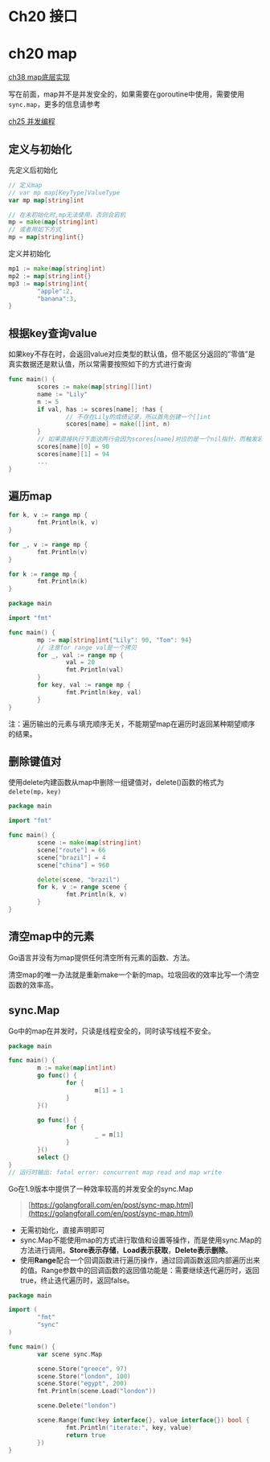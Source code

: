 # Ch20 接口


# ch20 map

[ch38 map底层实现](ch38%20map%E5%BA%95%E5%B1%82%E5%AE%9E%E7%8E%B0%20fc416a402c864cfa896a986082fc798e.md)

写在前面，map并不是并发安全的，如果需要在goroutine中使用，需要使用`sync.map`，更多的信息请参考

[ch25 并发编程](ch25%20%E5%B9%B6%E5%8F%91%E7%BC%96%E7%A8%8B%20f0cdfb2499f74bc48b4fc5ece4619ee1.md)

## 定义与初始化

先定义后初始化

```go
// 定义map
// var mp map[KeyType]ValueType
var mp map[string]int

// 在未初始化时,mp无法使用，否则会宕机
mp = make(map[string]int)
// 或者用如下方式
mp = map[string]int{}
```

定义并初始化

```go
mp1 := make(map[string]int)
mp2 := map[string]int{}
mp3 := map[string]int{
		"apple":2,
		"banana":3,
}
```

## 根据key查询value

如果key不存在时，会返回value对应类型的默认值，但不能区分返回的”零值”是真实数据还是默认值，所以常需要按照如下的方式进行查询

```go
func main() {
		scores := make(map[string][]int)
		name := "Lily"
		n := 5
		if val, has := scores[name]; !has {
				// 不存在Lily的成绩记录，所以首先创建一个[]int
				scores[name] = make([]int, n)
		}
		// 如果直接执行下面这两行会因为scores[name]对应的是一个nil指针，而触发宕机错误
		scores[name][0] = 90
		scores[name][1] = 94
		... 
}
```

## 遍历map

```go
for k, v := range mp {
		fmt.Println(k, v)
}

for _, v := range mp {
		fmt.Println(v)
}

for k := range mp {
		fmt.Println(k)
}

```

```go
package main

import "fmt"

func main() {
		mp := map[string]int{"Lily": 90, "Tom": 94}
		// 注意for range val是一个拷贝
		for _, val := range mp {
				val = 20
				fmt.Println(val)
		}
		for key, val := range mp {
				fmt.Println(key, val)
		}
}
```

注：遍历输出的元素与填充顺序无关，不能期望map在遍历时返回某种期望顺序的结果。

## 删除键值对

使用delete内建函数从map中删除一组键值对，delete()函数的格式为`delete(mp，key)`

```go
package main

import "fmt"

func main() {
		scene := make(map[string]int)
		scene["route"] = 66
		scene["brazil"] = 4
		scene["china"] = 960

		delete(scene, "brazil")
		for k, v := range scene {
				fmt.Println(k, v)
		}
}
```

## 清空map中的元素

Go语言并没有为map提供任何清空所有元素的函数、方法。

清空map的唯一办法就是重新make一个新的map。垃圾回收的效率比写一个清空函数的效率高。

## sync.Map

Go中的map在并发时，只读是线程安全的，同时读写线程不安全。

```go
package main

func main() {
		m := make(map[int]int)
		go func() {
				for {
						m[1] = 1
				}
		}()

		go func() {
				for {
						_ = m[1]
				}
		}()
		select {}
}
// 运行时输出: fatal error: concurrent map read and map write
```

Go在1.9版本中提供了一种效率较高的并发安全的sync.Map

> [https://golangforall.com/en/post/sync-map.html](https://golangforall.com/en/post/sync-map.html)
> 
- 无需初始化，直接声明即可
- sync.Map不能使用map的方式进行取值和设置等操作，而是使用sync.Map的方法进行调用。**Store表示存储**，**Load表示获取**，**Delete表示删除**。
- 使用**Range**配合一个回调函数进行遍历操作，通过回调函数返回内部遍历出来的值。Range参数中的回调函数的返回值功能是：需要继续迭代遍历时，返回true，终止迭代遍历时，返回false。

```go
package main

import (
		"fmt"
		"sync"
)

func main() {
		var scene sync.Map

		scene.Store("greece", 97)
		scene.Store("london", 100)
		scene.Store("egypt", 200)
		fmt.Println(scene.Load("london"))

		scene.Delete("london")

		scene.Range(func(key interface{}, value interface{}) bool {
				fmt.Println("iterate:", key, value)
				return true
		})
}
```
